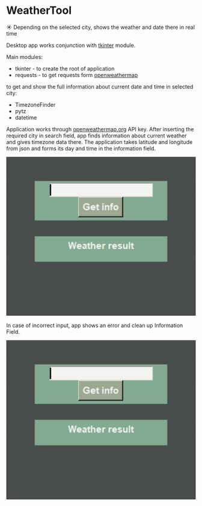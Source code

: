 # WeatherTool

:sunny: Depending on the selected city, shows the weather and date there in real time 

Desktop app works conjunction with [tkinter](https://docs.python.org/3/library/tkinter.html) module.

Main modules: 
* tkinter - to create the root of application 
* requests - to get requests form [openweathermap](https://openweathermap.org/)

to get and show the full information about current date and time in selected city:
* TimezoneFinder
* pytz
* datetime


Application works through [openweathermap.org](openweathermap.org) API key. After inserting the required city in search field, app finds information about current weather and gives timezone data there. The application takes latitude and longitude from json and forms its day and time in the information field.

![weather_tool](https://github.com/teora13/WeatherTool/blob/main/weather_tool.gif)


In case of incorrect input, app shows an error and clean up Information Field.

![error](https://github.com/teora13/WeatherTool/blob/main/error.gif)

